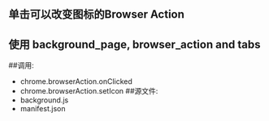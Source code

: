 ﻿单击可以改变图标的Browser Action
----------------------
使用 background_page, browser_action and tabs
----------------------
##调用:
 - chrome.browserAction.onClicked
 - chrome.browserAction.setIcon
##源文件:
 - background.js
 - manifest.json